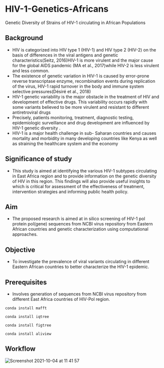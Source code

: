 # HIV-1-Genetics-Africans
Genetic Diversity of Strains of HIV-1 circulating in African Populations

## Background
 + HIV is categorized into HIV type 1 (HIV-1) and HIV type 2 (HIV-2) on the basis of differences in the viral antigens and genetic characteristics(Seitz, 2016)HIV-1 is more virulent and the major cause for the global AIDS pandemic (MA et al., 2017)while HIV-2 is less virulent and less common. 
+ The existence of genetic variation in HIV-1 is caused by error-prone reverse transcriptase enzyme, recombination events during replication of the virus, HIV-1 rapid turnover in the body and immune system selective pressures(Désiré et al., 2018) 
+ HIV-1 genetic variability is the major obstacle in the treatment of HIV and development of effective drugs. This variability occurs rapidly with some variants believed to be more virulent and resistant to different antiretroviral drugs 
+ Precisely, patients monitoring, treatment, diagnostic testing, epidemiologic surveillance and drug development are influenced by HIV-1 genetic diversity .
+ HIV-1 is a major health challenge in sub- Saharan countries and causes mortality and morbidity in many developing countries like Kenya as well as straining the healthcare system and the economy 


 ## Significance of study
 + This   study is aimed at identifying the various HIV-1 subtypes circulating in East Africa region and to provide information on the genetic diversity of HIV in this region. This  findings will also provide useful insights to which is critical for assessment of the effectiveness of treatment, intervention strategies and informing public health policy.

## Aim
+ The proposed research is aimed at in silico  screening of HIV-1  pol protein pol(gene) sequences from NCBI virus repository from Eastern African countries and genetic characterization using computational approaches.

## Objective
 + To investigate the prevalence of viral variants circulating in different Eastern  African countries  to better characterize the HIV-1 epidemic.

## Prerequisites
+ Involves generation of sequences from NCBI virus repository from different East Africa countries of HIV-Pol region.
 
 ``` conda install mafft ```
 
 ``` conda install iqtree ```
 
 ``` conda install figtree ```
 
 ``` conda install aliview ```
 
 ## Workflow
 ![Screenshot 2021-10-04 at 11 41 57](https://user-images.githubusercontent.com/72735085/136041950-9f66795b-65a5-4020-b9ac-7db38273a83e.png)




